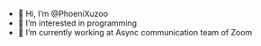 - 👋 Hi, I’m @PhoeniXuzoo
- 👀 I’m interested in programming
- 🌱 I’m currently working at Async communication team of Zoom

<!---
PhoeniXuzoo/PhoeniXuzoo is a ✨ special ✨ repository because its `README.md` (this file) appears on your GitHub profile.
You can click the Preview link to take a look at your changes.
--->
